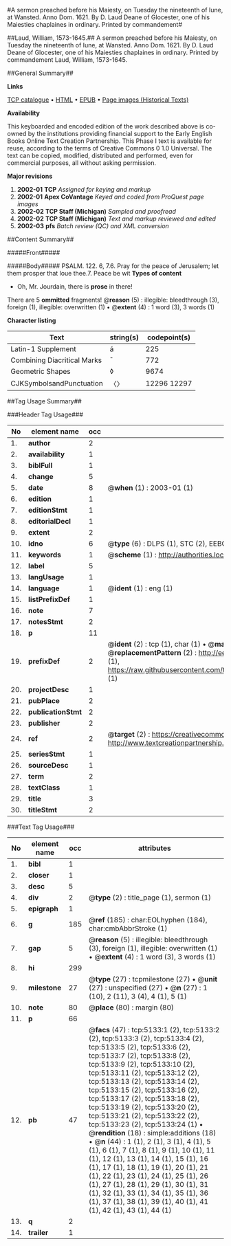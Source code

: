 #A sermon preached before his Maiesty, on Tuesday the nineteenth of Iune, at Wansted. Anno Dom. 1621. By D. Laud Deane of Glocester, one of his Maiesties chaplaines in ordinary. Printed by commandement#

##Laud, William, 1573-1645.##
A sermon preached before his Maiesty, on Tuesday the nineteenth of Iune, at Wansted. Anno Dom. 1621. By D. Laud Deane of Glocester, one of his Maiesties chaplaines in ordinary. Printed by commandement
Laud, William, 1573-1645.

##General Summary##

**Links**

[TCP catalogue](http://www.ota.ox.ac.uk/tcp/)  • 
[HTML](http://tei.it.ox.ac.uk/tcp/Texts-HTML/free/A05/A05167.html)  • 
[EPUB](http://tei.it.ox.ac.uk/tcp/Texts-EPUB/free/A05/A05167.epub) • 
[Page images (Historical Texts)](https://data.historicaltexts.jisc.ac.uk/view?pubId=eebo-99840611e&pageId=eebo-99840611e-5133-1)

**Availability**

This keyboarded and encoded edition of the
	       work described above is co-owned by the institutions
	       providing financial support to the Early English Books
	       Online Text Creation Partnership. This Phase I text is
	       available for reuse, according to the terms of Creative
	       Commons 0 1.0 Universal. The text can be copied,
	       modified, distributed and performed, even for
	       commercial purposes, all without asking permission.

**Major revisions**

1. __2002-01__ __TCP__ *Assigned for keying and markup*
1. __2002-01__ __Apex CoVantage__ *Keyed and coded from ProQuest page images*
1. __2002-02__ __TCP Staff (Michigan)__ *Sampled and proofread*
1. __2002-02__ __TCP Staff (Michigan)__ *Text and markup reviewed and edited*
1. __2002-03__ __pfs__ *Batch review (QC) and XML conversion*

##Content Summary##

#####Front#####

#####Body#####
PSALM. 122. 6, 7.6. Pray for the peace of Jerusalem; let them prosper that loue thee.7. Peace be wit
**Types of content**

  * Oh, Mr. Jourdain, there is **prose** in there!

There are 5 **ommitted** fragments! 
 @__reason__ (5) : illegible: bleedthrough (3), foreign (1), illegible: overwritten (1)  •  @__extent__ (4) : 1 word (3), 3 words (1)

**Character listing**


|Text|string(s)|codepoint(s)|
|---|---|---|
|Latin-1 Supplement|á|225|
|Combining             Diacritical Marks|̄|772|
|Geometric Shapes|◊|9674|
|CJKSymbolsandPunctuation|〈〉|12296 12297|

##Tag Usage Summary##

###Header Tag Usage###

|No|element name|occ|attributes|
|---|---|---|---|
|1.|__author__|2||
|2.|__availability__|1||
|3.|__biblFull__|1||
|4.|__change__|5||
|5.|__date__|8| @__when__ (1) : 2003-01 (1)|
|6.|__edition__|1||
|7.|__editionStmt__|1||
|8.|__editorialDecl__|1||
|9.|__extent__|2||
|10.|__idno__|6| @__type__ (6) : DLPS (1), STC (2), EEBO-CITATION (1), PROQUEST (1), VID (1)|
|11.|__keywords__|1| @__scheme__ (1) : http://authorities.loc.gov/ (1)|
|12.|__label__|5||
|13.|__langUsage__|1||
|14.|__language__|1| @__ident__ (1) : eng (1)|
|15.|__listPrefixDef__|1||
|16.|__note__|7||
|17.|__notesStmt__|2||
|18.|__p__|11||
|19.|__prefixDef__|2| @__ident__ (2) : tcp (1), char (1)  •  @__matchPattern__ (2) : ([0-9\-]+):([0-9IVX]+) (1), (.+) (1)  •  @__replacementPattern__ (2) : http://eebo.chadwyck.com/downloadtiff?vid=$1&page=$2 (1), https://raw.githubusercontent.com/textcreationpartnership/Texts/master/tcpchars.xml#$1 (1)|
|20.|__projectDesc__|1||
|21.|__pubPlace__|2||
|22.|__publicationStmt__|2||
|23.|__publisher__|2||
|24.|__ref__|2| @__target__ (2) : https://creativecommons.org/publicdomain/zero/1.0/ (1), http://www.textcreationpartnership.org/docs/. (1)|
|25.|__seriesStmt__|1||
|26.|__sourceDesc__|1||
|27.|__term__|2||
|28.|__textClass__|1||
|29.|__title__|3||
|30.|__titleStmt__|2||


###Text Tag Usage###

|No|element name|occ|attributes|
|---|---|---|---|
|1.|__bibl__|1||
|2.|__closer__|1||
|3.|__desc__|5||
|4.|__div__|2| @__type__ (2) : title_page (1), sermon (1)|
|5.|__epigraph__|1||
|6.|__g__|185| @__ref__ (185) : char:EOLhyphen (184), char:cmbAbbrStroke (1)|
|7.|__gap__|5| @__reason__ (5) : illegible: bleedthrough (3), foreign (1), illegible: overwritten (1)  •  @__extent__ (4) : 1 word (3), 3 words (1)|
|8.|__hi__|299||
|9.|__milestone__|27| @__type__ (27) : tcpmilestone (27)  •  @__unit__ (27) : unspecified (27)  •  @__n__ (27) : 1 (10), 2 (11), 3 (4), 4 (1), 5 (1)|
|10.|__note__|80| @__place__ (80) : margin (80)|
|11.|__p__|66||
|12.|__pb__|47| @__facs__ (47) : tcp:5133:1 (2), tcp:5133:2 (2), tcp:5133:3 (2), tcp:5133:4 (2), tcp:5133:5 (2), tcp:5133:6 (2), tcp:5133:7 (2), tcp:5133:8 (2), tcp:5133:9 (2), tcp:5133:10 (2), tcp:5133:11 (2), tcp:5133:12 (2), tcp:5133:13 (2), tcp:5133:14 (2), tcp:5133:15 (2), tcp:5133:16 (2), tcp:5133:17 (2), tcp:5133:18 (2), tcp:5133:19 (2), tcp:5133:20 (2), tcp:5133:21 (2), tcp:5133:22 (2), tcp:5133:23 (2), tcp:5133:24 (1)  •  @__rendition__ (18) : simple:additions (18)  •  @__n__ (44) : 1 (1), 2 (1), 3 (1), 4 (1), 5 (1), 6 (1), 7 (1), 8 (1), 9 (1), 10 (1), 11 (1), 12 (1), 13 (1), 14 (1), 15 (1), 16 (1), 17 (1), 18 (1), 19 (1), 20 (1), 21 (1), 22 (1), 23 (1), 24 (1), 25 (1), 26 (1), 27 (1), 28 (1), 29 (1), 30 (1), 31 (1), 32 (1), 33 (1), 34 (1), 35 (1), 36 (1), 37 (1), 38 (1), 39 (1), 40 (1), 41 (1), 42 (1), 43 (1), 44 (1)|
|13.|__q__|2||
|14.|__trailer__|1||
